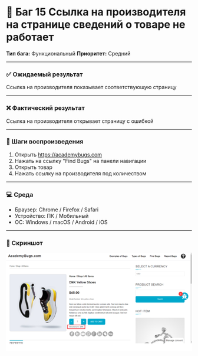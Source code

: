 # 🐞 Баг 15 Ссылка на производителя на странице сведений о товаре не работает

**Тип бага:**  Функциональный
**Приоритет:**  Средний

---

### ✅ Ожидаемый результат

Ссылка на производителя показывает соответствующую страницу

---

### ❌ Фактический результат

Ссылка на производителя открывает страницу с ошибкой

---

### 🔁 Шаги воспроизведения

1. Открыть https://academybugs.com
2. Нажать на ссылку "Find Bugs" на панели навигации
3. Открыть товар
4. Нажать ссылку на производителя под количеством

---

### 💻 Среда

- Браузер: Chrome / Firefox / Safari
- Устройство: ПК / Мобильный
- ОС: Windows / macOS / Android / iOS

---

### 📸 Скриншот

![Bug Screenshot](../Screenshots/Bug_15.png)
